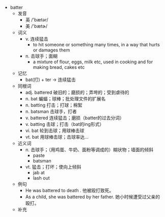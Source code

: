 - batter
  - 发音
    - 英 /'bætər/
    - 美 /'bætɚ/
  - 词义
    - v. 连续猛击
      - to hit someone or something many times, in a way that hurts or damages them
    - n. 击球手；面糊
      - a mixture of flour, eggs, milk etc, used in cooking and for making bread, cakes etc
  - 记忆
    - bat(打) + ter → 连续猛击
  - 同根词
    - adj. battered 破旧的；磨损的；弄垮的；受到虐待的
    - n. bat 蝙蝠；球棒；批处理文件的扩展名
    - n. batting 打击；打球；棉絮
    - n. batsman 击球手，打者
    - v. battered 连续猛击；磨损（batter的过去分词）
    - v. batting 击球；打击（bat的ing形式）
    - vi. bat 轮到击球；用球棒击球
    - vt. bat 用球棒击球；击球率达…
  - 近义词
    - n. 击球手；（用鸡蛋、牛奶、面粉等调成的）糊状物；墙面的倾斜
      - paste
      - batsman
    - vt. 猛击；打坏；使向上倾斜
      - jab at
      - lash out
  - 例句
    - He was battered to death . 他被殴打致死。
    - As a child, she was battered by her father. 她小时候遭受过父亲的殴打。
  - 补充